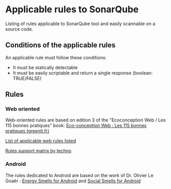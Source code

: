 ﻿# Applicable rules to SonarQube

Listing of rules applicable to SonarQube tool and easily scannable on a source code.

## Conditions of the applicable rules

An applicable rule must follow these conditions:

  - It must be statically detectable
  - It must be easily scriptable and return a single response (boolean: TRUE/FALSE)

## Rules

### Web oriented

Web-oriented rules are based on edition 3 of the "Ecoconception Web / Les 115 bonnes pratiques" book:
[Eco-conception Web : Les 115 bonnes pratiques (greenit.fr)](https://collectif.greenit.fr/ecoconception-web/115-bonnes-pratiques-eco-conception_web.html)

[List of applicable web rules listed](web-rules.md)


[Rules support matrix by techno](web-matrix.md)


### Android

The rules dedicated to Android are based on the work of Dr. Olivier Le Goaër : [Energy Smells for Android](https://olegoaer.perso.univ-pau.fr/android-energy-smells/) and [Social Smells for Android](https://olegoaer.perso.univ-pau.fr/android-social-smells/)
